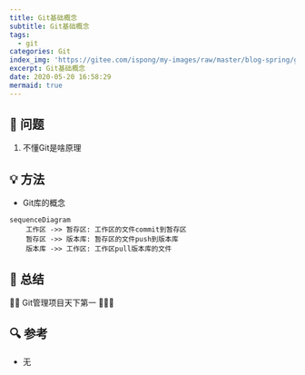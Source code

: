 ```yaml
---
title: Git基础概念
subtitle: Git基础概念
tags:
  - git
categories: Git
index_img: 'https://gitee.com/ispong/my-images/raw/master/blog-spring/git/git.png'
excerpt: Git基础概念
date: 2020-05-20 16:58:29
mermaid: true
---
```


## 🙋 问题

1. 不懂Git是啥原理

## 💡 方法

- Git库的概念

``` mermaid
sequenceDiagram
    工作区 ->> 暂存区: 工作区的文件commit到暂存区
    暂存区 ->> 版本库: 暂存区的文件push到版本库
    版本库 ->> 工作区: 工作区pull版本库的文件
```

## 📝 总结

🎈🎈 Git管理项目天下第一  🎉🎉🎉

## 🔍 参考

- 无
